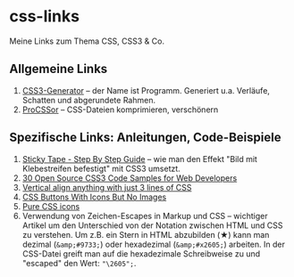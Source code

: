 css-links
=========

Meine Links zum Thema CSS, CSS3 &amp; Co.

## Allgemeine Links

1. [CSS3-Generator](http://css3generator.com) – der Name ist Programm. Generiert u.a. Verläufe, Schatten und abgerundete Rahmen.
2. [ProCSSor](http://procssorapp.com) – CSS-Dateien komprimieren, verschönern


## Spezifische Links: Anleitungen, Code-Beispiele
1. [Sticky Tape - Step By Step Guide](http://cssdemos.tupence.co.uk/stepbystep/stepbystep-stickytape.htm) – wie man den Effekt "Bild mit Klebestreifen befestigt" mit CSS3 umsetzt.
2. [30 Open Source CSS3 Code Samples for Web Developers](http://designwoop.com/2013/12/30-open-source-css3-code-samples-web-developers/)
3. [Vertical align anything with just 3 lines of CSS](http://zerosixthree.se/vertical-align-anything-with-just-3-lines-of-css/)
4. [CSS Buttons With Icons But No Images](http://www.paulund.co.uk/css-buttons-with-icons-but-no-images)
5. [Pure CSS icons](http://sherybrauner.com/samples/pure-css-icons/)
6. Verwendung von Zeichen-Escapes in Markup und CSS – wichtiger Artikel um den Unterschied von der Notation zwischen HTML und CSS zu verstehen. Um z.B. ein Stern in HTML abzubilden (&#9733;) kann man dezimal (`&amp;#9733;`) oder hexadezimal (`&amp;#x2605;`) arbeiten. In der CSS-Datei greift man auf die hexadezimale Schreibweise zu und "escaped" den Wert: `"\2605";`.
